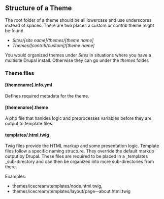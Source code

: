 ## Structure of a Theme

The root folder of a theme should be all lowercase and use underscores instead of spaces. There are two places a custom or contrib theme might be found.

* _Sites/\[site name\]/themes/\[theme name\]_
* _Themes/\[contrib/custom\]/\[theme name\]_

You would organized themes under _Sites_ in situations where you have a multisite Drupal install. Otherwise they can go under the _themes_ folder.

### Theme files

#### \[themename\].info.yml

Defines required metadata for the theme.

#### \[themename\].theme

A php file that hanldes logic and preprocesses variables before they are output to template files.

#### templates/.html.twig

Twig files provide the HTML markup and some presentation logic. Template files follow a specific naming structure. They override the default markup output by Drupal. These files are required to be placed in a _templates _sub-directory and can then be organized into more sub-directories from there.

Examples:

* themes/icecream/templates/node.html.twig, 
* themes/icecream/templates/layout/page--about.html.twig








